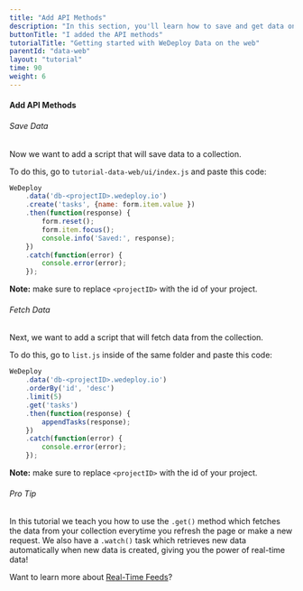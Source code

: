 ```yaml
---
title: "Add API Methods"
description: "In this section, you'll learn how to save and get data on the web using the WeDeploy API Client."
buttonTitle: "I added the API methods"
tutorialTitle: "Getting started with WeDeploy Data on the web"
parentId: "data-web"
layout: "tutorial"
time: 90
weight: 6
---
```


#### Add API Methods

###### Save Data

Now we want to add a script that will save data to a collection.

To do this, go to `tutorial-data-web/ui/index.js` and paste this code:

```javascript
WeDeploy
	.data('db-<projectID>.wedeploy.io')
	.create('tasks', {name: form.item.value })
	.then(function(response) {
		form.reset();
		form.item.focus();
		console.info('Saved:', response);
	})
	.catch(function(error) {
		console.error(error);
	});
```

**Note:** make sure to replace `<projectID>` with the id of your project.

###### Fetch Data

Next, we want to add a script that will fetch data from the collection.

To do this, go to `list.js` inside of the same folder and paste this code:

```javascript
WeDeploy
	.data('db-<projectID>.wedeploy.io')
	.orderBy('id', 'desc')
	.limit(5)
	.get('tasks')
	.then(function(response) {
		appendTasks(response);
	})
	.catch(function(error) {
		console.error(error);
	});
```

**Note:** make sure to replace `<projectID>` with the id of your project.

<aside>

###### <span class="icon-16-star"></span> Pro Tip

In this tutorial we teach you how to use the `.get()` method which fetches the data from your collection everytime you refresh the page or make a new request. We also have a `.watch()` task which retrieves new data automatically when new data is created, giving you the power of real-time data!

Want to learn more about <a href="/docs/data/real-time-feeds.html" target="_blank">Real-Time Feeds</a>?

</aside>
